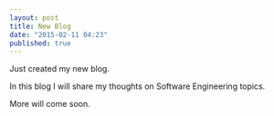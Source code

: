 ```yaml
---
layout: post
title: New Blog
date: "2015-02-11 04:23"
published: true
---
```


Just created my new blog.

In this blog I will share my thoughts on Software Engineering topics.

More will come soon.
